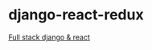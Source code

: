 # django-react-redux

[Full stack django & react](https://www.youtube.com/playlist?list=PLillGF-RfqbbRA-CIUxlxkUpbq0IFkX60)

